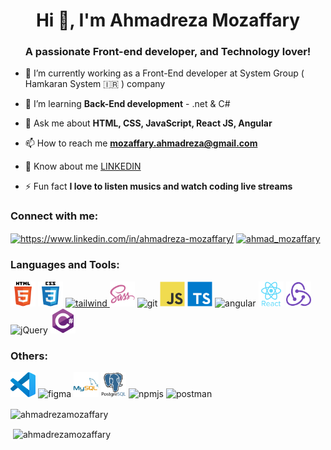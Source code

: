 <h1 align="center">Hi 👋, I'm Ahmadreza Mozaffary</h1>
<h3 align="center">A passionate Front-end developer, and Technology lover!</h3>

- 🔭 I’m currently working as a Front-End developer at System Group ( Hamkaran System 🇮🇷 ) company

- 🌱 I’m learning **Back-End development** - .net & C#

- 💬 Ask me about **HTML, CSS, JavaScript, React JS, Angular**

- 📫 How to reach me **mozaffary.ahmadreza@gmail.com**

- 📄 Know about me [LINKEDIN](https://www.linkedin.com/in/ahmadreza-mozaffary/)

- ⚡ Fun fact **I love to listen musics and watch coding live streams**

<h3 align="left">Connect with me:</h3>
<p align="left">
<a href="https://linkedin.com/in/https://www.linkedin.com/in/ahmadreza-mozaffary/" target="blank"><img align="center" src="https://raw.githubusercontent.com/rahuldkjain/github-profile-readme-generator/master/src/images/icons/Social/linked-in-alt.svg" alt="https://www.linkedin.com/in/ahmadreza-mozaffary/" height="30" width="40" /></a>
<a href="https://instagram.com/ahmad_mozaffary" target="blank"><img align="center" src="https://raw.githubusercontent.com/rahuldkjain/github-profile-readme-generator/master/src/images/icons/Social/instagram.svg" alt="ahmad_mozaffary" height="30" width="40" /></a>
</p>
<h3 align="left">Languages and Tools:</h3>
 <p align="left">
    <!-- HTML -->
    <img
      src="https://raw.githubusercontent.com/devicons/devicon/master/icons/html5/html5-original-wordmark.svg"
      alt="html5"
      width="40"
      height="40"
    />
    <!-- CSS -->
    <img
      src="https://raw.githubusercontent.com/devicons/devicon/master/icons/css3/css3-original-wordmark.svg"
      alt="css3"
      width="40"
      height="40"
    />
    <!-- Tailwind CSS -->
    <a href="https://tailwindcss.com/" target="_blank" rel="noreferrer">
      <img
        src="https://www.vectorlogo.zone/logos/tailwindcss/tailwindcss-icon.svg"
        alt="tailwind"
        width="40"
        height="40"
      />
    </a>
    <!-- SASS -->
    <img
      src="https://raw.githubusercontent.com/devicons/devicon/master/icons/sass/sass-original.svg"
      alt="sass"
      width="40"
      height="40"
    />
    <!-- Git -->
    <img
      src="https://www.vectorlogo.zone/logos/git-scm/git-scm-icon.svg"
      alt="git"
      width="40"
      height="40"
    />
    <!-- Javascript -->
    <img
      src="https://raw.githubusercontent.com/devicons/devicon/master/icons/javascript/javascript-original.svg"
      alt="javascript"
      width="40"
      height="40"
    />
    <!-- Typescript -->
    <img
      src="https://raw.githubusercontent.com/devicons/devicon/master/icons/typescript/typescript-original.svg"
      alt="typescript"
      width="40"
      height="40"
    />
    <!-- Angular -->
    <img
      src="https://angular.io/assets/images/logos/angular/angular.svg"
      alt="angular"
      width="40"
      height="40"
    />
    <!-- React -->
    <img
      src="https://raw.githubusercontent.com/devicons/devicon/master/icons/react/react-original-wordmark.svg"
      alt="react"
      width="40"
      height="40"
    />
    <!-- Redux -->
    <img
      src="https://raw.githubusercontent.com/devicons/devicon/master/icons/redux/redux-original.svg"
      alt="redux"
      width="40"
      height="40"
    />
    <!-- jQuery -->
    <img
      src="https://www.vectorlogo.zone/logos/jquery/jquery-vertical.svg"
      alt="jQuery"
      width="40"
      height="40"
    />
    <!-- C# -->
    <img
      src="https://raw.githubusercontent.com/devicons/devicon/master/icons/csharp/csharp-original.svg"
      alt="CSharp"
      width="40"
      height="40"
    />
  </p>
  
  <h3 align="left">Others:</h3>
   <p align="left">
    <!-- vscode -->
    <img
      src="https://raw.githubusercontent.com/github/explore/80688e429a7d4ef2fca1e82350fe8e3517d3494d/topics/visual-studio-code/visual-studio-code.png"
      alt="Visual Studio Code"
      width="40"
      height="40"
    />
      <!-- Figma -->
    <img
      src="https://www.vectorlogo.zone/logos/figma/figma-icon.svg"
      alt="figma"
      width="40"
      height="40"
    />
   <!-- MySQL -->
    <img
      src="https://raw.githubusercontent.com/devicons/devicon/master/icons/mysql/mysql-original-wordmark.svg"
      alt="mysql"
      width="40"
      height="40"
    />
    <!-- Postgres -->
    <img
      src="https://raw.githubusercontent.com/devicons/devicon/master/icons/postgresql/postgresql-original-wordmark.svg"
      alt="postgresql"
      width="40"
      height="40"
    />
    <!-- Node Package Manager (NPM) -->
    <img
      src="https://upload.wikimedia.org/wikipedia/commons/d/db/Npm-logo.svg"
      alt="npmjs"
      width="40"
      height="40"
    />
    <!-- Postman -->
    <img
      src="https://www.vectorlogo.zone/logos/getpostman/getpostman-icon.svg"
      alt="postman"
      width="40"
      height="40"
    />
   </p>



 <!-- Info -->
<p>
<img align="center" src="https://github-readme-stats.vercel.app/api/top-langs?username=ahmadrezamozaffary&show_icons=true&theme=radical&locale=en&layout=compact" alt="ahmadrezamozaffary" /></p>
<p>&nbsp;<img align="center" src="https://github-readme-stats.vercel.app/api?username=ahmadrezamozaffary&show_icons=true&theme=radical&locale=en" alt="ahmadrezamozaffary" />
</p>

